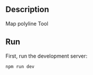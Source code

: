 ## Description
Map polyline Tool

## Run

First, run the development server:

```bash
npm run dev
```